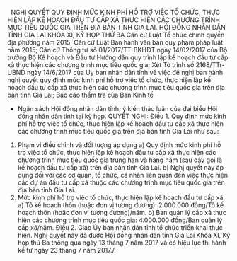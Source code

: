 <jsontable name="bang_0"> </jsontable>
 
NGHỊ QUYẾT
QUY
ĐỊNH MỨC KINH PHÍ HỖ TRỢ VIỆC TỔ CHỨC, THỰC HIỆN LẬP KẾ HOẠCH ĐẦU TƯ CẤP XÃ
THỰC HIỆN CÁC CHƯƠNG TRÌNH MỤC TIÊU QUỐC GIA TRÊN ĐỊA BÀN TỈNH GIA LAI.
HỘI ĐỒNG NHÂN DÂN TỈNH GIA LAI
KHÓA XI, KỲ HỌP THỨ BA
Căn cứ Luật Tổ chức chính quyền
địa phương năm 2015;
Căn cứ Luật Ban hành văn bản quy
phạm pháp luật năm 2015;
Căn cứ Thông tư số
01/2017/TT-BKHĐT ngày 14/02/2017 của Bộ trưởng Bộ Kế hoạch và Đầu tư Hướng dẫn
quy trình lập kế hoạch đầu tư cấp xã thực hiện các chương trình mục tiêu quốc
gia;
Xét Tờ trình số 2168/TTr-UBND ngày
14/6/2017 của Ủy ban nhân dân tỉnh về việc đề nghị ban hành nghị quyết quy định
mức kinh phí hỗ trợ việc tổ chức, thực hiện lập kế hoạch đầu tư cấp xã thực
hiện các chương trình mục tiêu quốc gia trên địa bàn tỉnh Gia Lai; Báo cáo thẩm tra của Ban Kinh tế
- Ngân sách Hội đồng nhân dân tỉnh; ý kiến thảo luận của đại biểu Hội đồng nhân dân tỉnh tại kỳ họp.
QUYẾT NGHỊ:
Điều 1. Quy
định mức kinh phí hỗ trợ việc tổ chức, thực hiện lập kế hoạch đầu tư cấp xã
thực hiện các chương trình mục tiêu quốc gia trên địa bàn tỉnh Gia Lai như sau:
1. Phạm vi điều chỉnh và đối tượng áp dụng
a) Quy định mức kinh phí hỗ trợ việc
tổ chức, thực hiện lập kế hoạch đầu tư cấp xã thực hiện các chương trình mục
tiêu quốc gia trung hạn và hàng năm (sau đây gọi là kế hoạch đầu tư cấp xã)
trên địa bàn tỉnh Gia Lai.
b) Nghị quyết này áp dụng đối với các
cơ quan, tổ chức, cá nhân liên quan đến việc thực hiện các dự án đầu tư cấp xã
thuộc các chương trình mục tiêu quốc gia trên địa bàn tỉnh Gia Lai.
2. Mức kinh phí hỗ trợ
việc tổ chức, thực hiện lập kế hoạch đầu tư cấp xã:
a) Tổ kế hoạch thôn (hoặc đơn vị
tương đương): 2.000.000 đồng/Tổ kế hoạch thôn (hoặc đơn vị tương đương)/năm.
b) Ban quản lý cấp xã thực hiện các chương trình mục tiêu quốc gia: 4.000.000 đồng/Ban quản
lý cấp xã/năm.
Điều 2. Giao
Ủy ban nhân dân tỉnh tổ chức triển khai thực hiện.
Nghị quyết này đã được Hội đồng nhân
dân tỉnh Gia Lai Khóa XI, Kỳ họp thứ Ba thông qua ngày 13 tháng 7 năm 2017 và
có hiệu lực thi hành kể từ ngày 23 tháng 7 năm 2017./.
 
<jsontable name="bang_1"> </jsontable>